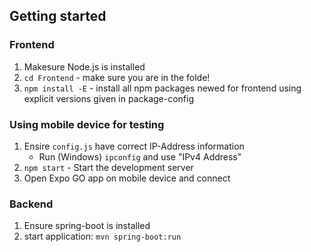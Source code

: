 ## Getting started
### Frontend
1. Makesure Node.js is installed
2. `cd Frontend` - make sure you are in the folde!
3. `npm install -E` - install all npm packages newed for frontend using explicit versions given in package-config

### Using mobile device for testing
1. Ensire `config.js` have correct IP-Address information
    - Run (Windows) `ipconfig` and use "IPv4 Address"
2. `npm start` - Start the development server
3. Open Expo GO app on mobile device and connect


### Backend
1. Ensure spring-boot is installed
2. start application: `mvn spring-boot:run`

